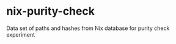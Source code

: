 nix-purity-check
================

Data set of paths and hashes from Nix database for purity check experiment